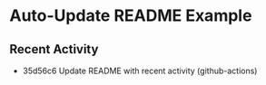 # Auto-Update README Example

## Recent Activity
<!-- BEGIN RECENT_ACTIVITY -->
* 35d56c6 Update README with recent activity (github-actions)
<!-- END RECENT_ACTIVITY -->


